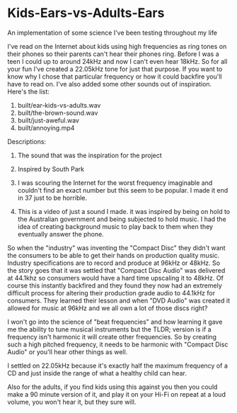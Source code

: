 # Kids-Ears-vs-Adults-Ears
An implementation of some science I've been testing throughout my life

I've read on the Internet about kids using high frequencies as ring tones on their phones so their parents can't hear their phones ring. Before I was a teen I could up to around 24kHz and now I can't even hear 18kHz. So for all your fun I've created a 22.05kHz tone for just that purpose. If you want to know why I chose that particular frequency or how it could backfire you'll have to read on. I've also added some other sounds out of inspiration. Here's the list:

1. built/ear-kids-vs-adults.wav
2. built/the-brown-sound.wav
3. built/just-aweful.wav
4. built/annoying.mp4
    
Descriptions:

1. The sound that was the inspiration for the project

2. Inspired by South Park

3. I was scouring the Internet for the worst frequency imaginable and couldn't find an exact number but this seem to be popular. I made it end in 37 just to be horrible.

4. This is a video of just a sound I made. it was inspired by being on hold to the Australian government and being subjected to hold music. I had the idea of creating background music to play back to them when they eventually answer the phone.

So when the "industry" was inventing the "Compact Disc" they didn't want the consumers to be able to get their hands on production quality music. Industry specifications are to record and produce at 96kHz or 48kHz. So the story goes that it was settled that "Compact Disc Audio" was delivered at 44.1khz so consumers would have a hard time upscaling it to 48kHz. Of course this instantly backfired and they found they now had an extremely difficult process for altering their production grade audio to 44.1kHz for consumers. They learned their lesson and when "DVD Audio" was created it allowed for music at 96kHz and we all own a lot of those discs right?

I won't go into the science of "beat frequencies" and how learning it gave me the ability to tune musical instruments but the TLDR; version is if a frequency isn't harmonic it will create other frequencies. So by creating such a high pitched frequency, it needs to be harmonic with "Compact Disc Audio" or you'll hear other things as well.

I settled on 22.05kHz because it's exactly half the maximum frequency of a CD and just inside the range of what a healthy child can hear.

Also for the adults, if you find kids using this against you then you could make a 90 minute version of it, and play it on your Hi-Fi on repeat at a loud volume, you won't hear it, but they sure will.
